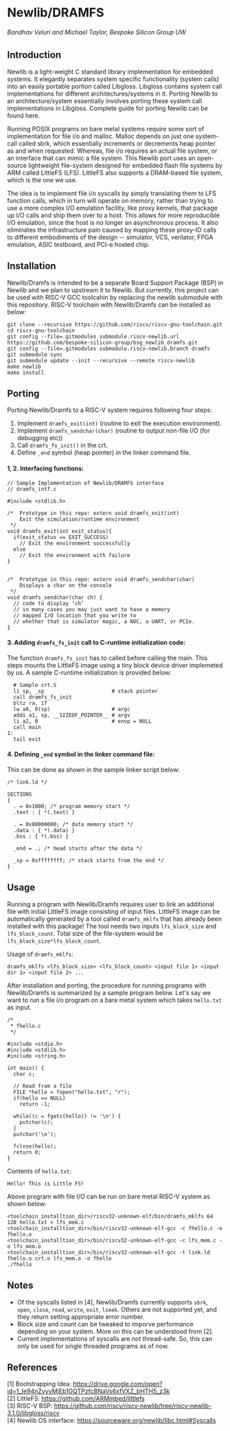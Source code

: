 # Newlib/DRAMFS  
###### Bandhav Veluri and Michael Taylor, Bespoke Silicon Group UW  

## Introduction

Newlib is a light-weight C standard library implementation for embedded systems. It elegantly separates system specific functionality (system calls) into an easily portable portion called Libgloss. Libgloss contains system call implementations for different architectures/systems in it. Porting Newlib to an architecture/system essentially involves porting these system call implementations in Libgloss. Complete guide for porting Newlib can be found here.

Running POSIX programs on bare metal systems require some sort of implementation for file i/o and malloc. Malloc depends on just one system-call called sbrk, which essentially increments or decrements heap pointer as and when requested. Whereas, file i/o requires an actual file system, or an interface that can mimic a file system. This Newlib port uses an open-source lightweight file-system designed for embedded flash file systems by ARM called LittleFS (LFS). LittleFS also supports a DRAM-based file system, which is the one we use. 

The idea is to implement file i/o syscalls by simply translating them to LFS function calls, which in turn will operate on memory, rather than trying to use a more complex I/O emulation facility, like proxy kernels, that package up I/O calls and ship them over to a host. This allows for more reproducible I/O emulation, since the host is no longer an asynchronous process. It also eliminates the infrastructure pain caused by mapping these proxy-IO calls to different embodiments of the design -- simulator, VCS, verilator, FPGA emulation, ASIC testboard, and PCI-e hosted chip.

## Installation

Newlib/Dramfs is intended to be a separate Board Support Package (BSP) in Newlib and we plan to upstream it to Newlib. But currently, this project can be used with RISC-V GCC toolcahin by replacing the newlib submodule with this repository. RISC-V toolchain with Newlib/Dramfs can be installed as below:

```
git clone --recursive https://github.com/riscv/riscv-gnu-toolchain.git
cd riscv-gnu-toolchain
git config --file=.gitmodules submodule.riscv-newlib.url https://github.com/bespoke-silicon-group/bsg_newlib_dramfs.git
git config --file=.gitmodules submodule.riscv-newlib.branch dramfs
git submodule sync
git submodule update --init --recursive --remote riscv-newlib
make newlib
make install
```

## Porting

Porting Newlib/Dramfs to a RISC-V system requires following four steps:
1. Implement `dramfs_exit(int)` (routine to exit the execution environment). 
2. Implement `dramfs_sendchar(char)` (routine to output non-file I/O (for debugging etc))
3. Call `dramfs_fs_init()` in the crt.
4. Define `_end` symbol (heap pointer) in the linker command file.

#### 1, 2. Interfacing functions:
```
// Sample Implementation of Newlib/DRAMFS interface
// dramfs_intf.c

#include <stdlib.h>

/*  Prototype in this repo: extern void dramfs_exit(int)
    Exit the simulation/runtime environment
 */
void dramfs_exit(int exit_status){
  if(exit_status == EXIT_SUCCESS)
    // Exit the environment successfully
  else
    // Exit the environment with failure
}


/*  Prototype in this repo: extern void dramfs_sendchar(char)
    Displays a char on the console
 */
void dramfs_sendchar(char ch) {
  // code to display ‘ch’
  // in many cases you may just want to have a memory
  // mapped I/O location that you write to
  // whether that is simulator magic, a NOC, a UART, or PCIe.
}
```

#### 3. Adding `dramfs_fs_init` call to C-runtime initialization code:

The function `dramfs_fs_init` has to called before calling the main. This steps mounts the LittleFS image using a tiny block device driver implemeted by us. A sample C-runtime initialization is provided below:

```
  # Sample crt.S
  li sp, _sp                      # stack pointer
  call dramfs_fs_init
  bltz ra, 1f
  lw a0, 0(sp)                    # argc
  addi a1, sp, __SIZEOF_POINTER__ # argv
  li a2, 0                        # envp = NULL
  call main
1:
  tail exit
```

#### 4. Defining `_end` symbol in the linker command file:

This can be done as shown in the sample linker script below:

```
/* link.ld */

SECTIONS
{
  . = 0x1000; /* program memory start */
  .text : { *(.text) }
  
  . = 0x80000000; /* data memory start */
  .data : { *(.data) }
  .bss : { *(.bss) }
  
  _end = .; /* head starts after the data */

  _sp = 0xffffffff; /* stack starts from the end */
}
```

## Usage

Running a program with Newlib/Dramfs requires user to link an additional file with initial LittleFS image consisting of input files. LittleFS image can be automatically generated by a tool called `dramfs_mklfs` that has already been installed with this package! The tool needs two inputs `lfs_block_size` and `lfs_block_count`. Total size of the file-system would be `lfs_block_size*lfs_block_count`.

Usage of `dramfs_mklfs`:
```
dramfs_mklfs <lfs_block_size> <lfs_block_count> <input file 1> <input dir 1> <input file 2> ...
```

After installation and porting, the procedure for running programs with Newlib/Dramfs is summarized by a sample program below. Let's say we want to run a file i/o program on a bare metal system which takes `hello.txt` as input.

```
/*
 * fhello.c
 */

#include <stdio.h>
#include <stdlib.h>
#include <string.h>

int main() {
  char c;

  // Read from a file
  FILE *hello = fopen("hello.txt", "r");
  if(hello == NULL)
    return -1;

  while((c = fgetc(hello)) != '\n') {
    putchar(c);
  }
  putchar('\n');

  fclose(hello);
  return 0;
}
```

Contents of `hello.txt`:
```
Hello! This is Little FS!
```

Above program with file I/O can be run on bare metal RISC-V system as shown below:
```
<toolchain_installtion_dir>/riscv32-unknown-elf/bin/dramfs_mklfs 64 128 hello.txt > lfs_mem.c
<toolchain_installtion_dir>/bin/riscv32-unknown-elf-gcc -c fhello.c -o fhello.o
<toolchain_installtion_dir>/bin/riscv32-unknown-elf-gcc -c lfs_mem.c -o lfs_mem.o
<toolchain_installtion_dir>/bin/riscv32-unknown-elf-gcc -t link.ld fhello.o crt.o lfs_mem.o -o fhello
./fhello
```

## Notes

- Of the syscalls listed in [4], Newlib/Dramfs currently supports `sbrk`, `open`, `close`, `read`, `write`, `exit`, `lseek`. Others are not supported yet, and they return setting appropriate error number.
- Block size and count can be tweaked to imporve performance depending on your system. More on this can be understood from [2].
- Current implementations of syscalls are *not* thread-safe. So, this can only be used for single threaded programs as of now.

## References

[1] Bootstrapping Idea: https://drive.google.com/open?id=1_Ie94nZvyvMjEb1GQTPzfcBNaVs6xfVXZ_bHTH5_z3k  
[2] LittleFS: https://github.com/ARMmbed/littlefs  
[3] RISC-V BSP: https://github.com/riscv/riscv-newlib/tree/riscv-newlib-3.1.0/libgloss/riscv  
[4] Newlib OS interface: https://sourceware.org/newlib/libc.html#Syscalls
